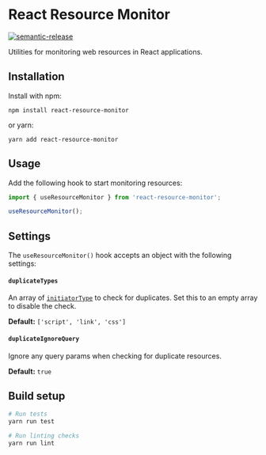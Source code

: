 # React Resource Monitor

[![semantic-release](https://img.shields.io/badge/%20%20%F0%9F%93%A6%F0%9F%9A%80-semantic--release-e10079.svg)](https://github.com/semantic-release/semantic-release)

Utilities for monitoring web resources in React applications.

## Installation

Install with npm:

```
npm install react-resource-monitor
```

or yarn:

```
yarn add react-resource-monitor
```

## Usage

Add the following hook to start monitoring resources:

```jsx
import { useResourceMonitor } from 'react-resource-monitor';

useResourceMonitor();
```

## Settings

The `useResourceMonitor()` hook accepts an object with the following settings:

#### `duplicateTypes`

An array of [`initiatorType`](https://developer.mozilla.org/en-US/docs/Web/API/PerformanceResourceTiming/initiatorType) to check for duplicates. Set this to an empty array to disable the check.

**Default:** `['script', 'link', 'css']`

#### `duplicateIgnoreQuery`

Ignore any query params when checking for duplicate resources.

**Default:** `true`

## Build setup

```bash
# Run tests
yarn run test

# Run linting checks
yarn run lint
```
